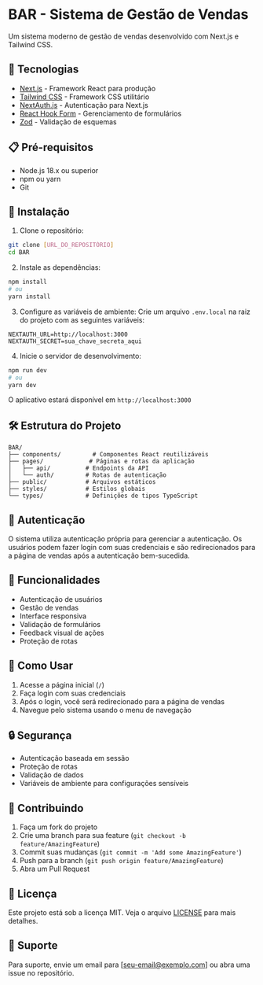 # BAR - Sistema de Gestão de Vendas

Um sistema moderno de gestão de vendas desenvolvido com Next.js e Tailwind CSS.

## 🚀 Tecnologias

- [Next.js](https://nextjs.org/) - Framework React para produção
- [Tailwind CSS](https://tailwindcss.com/) - Framework CSS utilitário
- [NextAuth.js](https://next-auth.js.org/) - Autenticação para Next.js
- [React Hook Form](https://react-hook-form.com/) - Gerenciamento de formulários
- [Zod](https://zod.dev/) - Validação de esquemas

## 📋 Pré-requisitos

- Node.js 18.x ou superior
- npm ou yarn
- Git

## 🔧 Instalação

1. Clone o repositório:
```bash
git clone [URL_DO_REPOSITÓRIO]
cd BAR
```

2. Instale as dependências:
```bash
npm install
# ou
yarn install
```

3. Configure as variáveis de ambiente:
Crie um arquivo `.env.local` na raiz do projeto com as seguintes variáveis:
```env
NEXTAUTH_URL=http://localhost:3000
NEXTAUTH_SECRET=sua_chave_secreta_aqui
```

4. Inicie o servidor de desenvolvimento:
```bash
npm run dev
# ou
yarn dev
```

O aplicativo estará disponível em `http://localhost:3000`

## 🛠️ Estrutura do Projeto

```
BAR/
├── components/         # Componentes React reutilizáveis
├── pages/             # Páginas e rotas da aplicação
│   ├── api/          # Endpoints da API
│   └── auth/         # Rotas de autenticação
├── public/           # Arquivos estáticos
├── styles/           # Estilos globais
└── types/            # Definições de tipos TypeScript
```

## 🔐 Autenticação

O sistema utiliza autenticação própria para gerenciar a autenticação. Os usuários podem fazer login com suas credenciais e são redirecionados para a página de vendas após a autenticação bem-sucedida.

## 📱 Funcionalidades

- Autenticação de usuários
- Gestão de vendas
- Interface responsiva
- Validação de formulários
- Feedback visual de ações
- Proteção de rotas

## 🚀 Como Usar

1. Acesse a página inicial (`/`)
2. Faça login com suas credenciais
3. Após o login, você será redirecionado para a página de vendas
4. Navegue pelo sistema usando o menu de navegação

## 🔒 Segurança

- Autenticação baseada em sessão
- Proteção de rotas
- Validação de dados
- Variáveis de ambiente para configurações sensíveis

## 🤝 Contribuindo

1. Faça um fork do projeto
2. Crie uma branch para sua feature (`git checkout -b feature/AmazingFeature`)
3. Commit suas mudanças (`git commit -m 'Add some AmazingFeature'`)
4. Push para a branch (`git push origin feature/AmazingFeature`)
5. Abra um Pull Request

## 📝 Licença

Este projeto está sob a licença MIT. Veja o arquivo [LICENSE](LICENSE) para mais detalhes.

## 📧 Suporte

Para suporte, envie um email para [seu-email@exemplo.com] ou abra uma issue no repositório.
